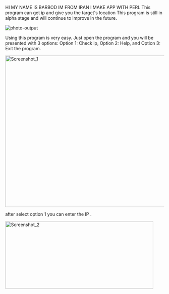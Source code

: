 HI MY NAME IS BARBOD
IM FROM IRAN 
I MAKE APP WITH PERL
This program can get ip
and give you the target's
location
This program is still in alpha stage
and will continue to improve in the future.



![photo-output](https://github.com/user-attachments/assets/0a90ec4e-2c59-4fa7-98a4-ffee48e90baf)


Using this program is very easy. Just open
the program and you will be presented with 3 options: Option 1: Check ip,
Option 2: Help, and Option 3: Exit the program.


<img width="645" height="478" alt="Screenshot_1" src="https://github.com/user-attachments/assets/b03143b1-1530-4ed2-ab0f-d98dda807795" />


after select option 1 you can enter the IP . 



<img width="469" height="213" alt="Screenshot_2" src="https://github.com/user-attachments/assets/0cfdd002-ba50-40ae-a631-1b6c5b20783b" />

